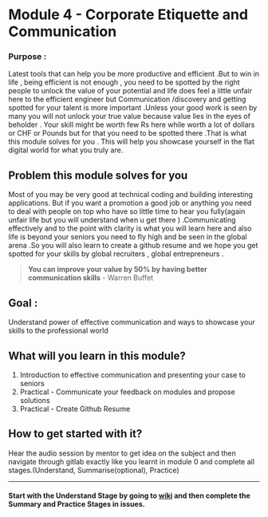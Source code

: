 # Module 4 - Corporate Etiquette and Communication

### Purpose :

Latest tools that can help you be more productive and efficient .But to win in life , being efficient is not enough , you need to be spotted by the right people to unlock the value of your potential and life does feel a little unfair here to the efficient engineer but Communication /discovery and getting spotted for your talent is more important .Unless your good work is seen by many you will not unlock your true value because value lies in the eyes of beholder . Your skill might be worth few  Rs here while worth a lot of dollars or CHF or Pounds but for that you need to be spotted there .That is what this module solves for you . This will help you showcase yourself in the flat digital world for what you truly are.

## Problem this module solves for you
Most of you may be very good at technical coding and building interesting applications. 
But if you want a promotion a  good job or anything you need to deal with people on top who have so little time to hear you fully(again unfair life but you will understand when u get there ) .Communicating effectively and to the point with clarity is what you will learn here and also life is beyond your seniors you need to fly high and be seen in the global arena .So you will also learn to create a github resume and we hope you get spotted for your skills by global recruiters , global entrepreneurs .
> **You can improve your value by 50% by having better communication skills** - Warren Buffet

## Goal : 
Understand power of effective communication and ways to showcase your skills to the professional world 

## What will you learn in this module?
1. Introduction to effective communication and presenting your case to seniors
1. Practical - Communicate your feedback on modules and propose solutions
1. Practical - Create Github Resume

## How to get started with it?
Hear the audio session by mentor to get idea on the subject and then navigate through gitlab exactly like you learnt in module 0 and complete all stages.(Understand, Summarise(optional), Practice) 

------------------------------------------------

#### Start with the Understand Stage by going to [wiki](https://gitlab.iotiot.in/newbies/orie/module-4/wikis/home) and then complete the Summary and Practice Stages in issues.

